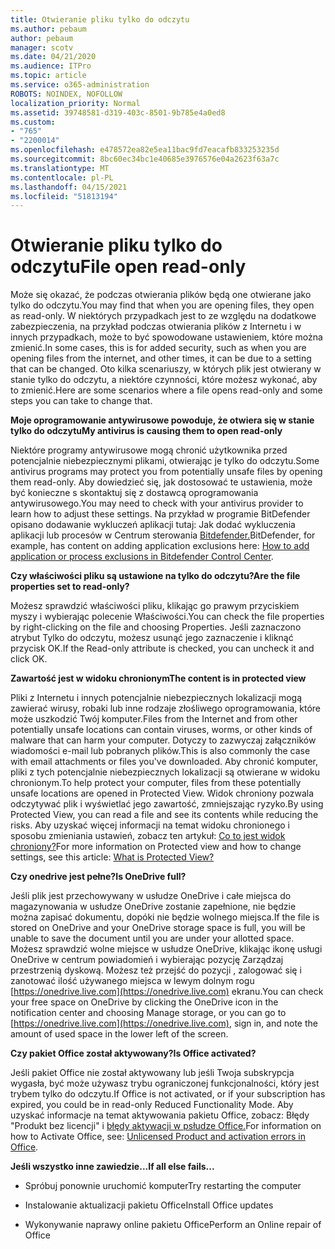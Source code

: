 ```yaml
---
title: Otwieranie pliku tylko do odczytu
ms.author: pebaum
author: pebaum
manager: scotv
ms.date: 04/21/2020
ms.audience: ITPro
ms.topic: article
ms.service: o365-administration
ROBOTS: NOINDEX, NOFOLLOW
localization_priority: Normal
ms.assetid: 39748581-d319-403c-8501-9b785e4a0ed8
ms.custom:
- "765"
- "2200014"
ms.openlocfilehash: e478572ea82e5ea11bac9fd7eacafb833253235d
ms.sourcegitcommit: 8bc60ec34bc1e40685e3976576e04a2623f63a7c
ms.translationtype: MT
ms.contentlocale: pl-PL
ms.lasthandoff: 04/15/2021
ms.locfileid: "51813194"
---
```

# <a name="file-open-read-only"></a><span data-ttu-id="afcd1-102">Otwieranie pliku tylko do odczytu</span><span class="sxs-lookup"><span data-stu-id="afcd1-102">File open read-only</span></span>

<span data-ttu-id="afcd1-103">Może się okazać, że podczas otwierania plików będą one otwierane jako tylko do odczytu.</span><span class="sxs-lookup"><span data-stu-id="afcd1-103">You may find that when you are opening files, they open as read-only.</span></span> <span data-ttu-id="afcd1-104">W niektórych przypadkach jest to ze względu na dodatkowe zabezpieczenia, na przykład podczas otwierania plików z Internetu i w innych przypadkach, może to być spowodowane ustawieniem, które można zmienić.</span><span class="sxs-lookup"><span data-stu-id="afcd1-104">In some cases, this is for added security, such as when you are opening files from the internet, and other times, it can be due to a setting that can be changed.</span></span> <span data-ttu-id="afcd1-105">Oto kilka scenariuszy, w których plik jest otwierany w stanie tylko do odczytu, a niektóre czynności, które możesz wykonać, aby to zmienić.</span><span class="sxs-lookup"><span data-stu-id="afcd1-105">Here are some scenarios where a file opens read-only and some steps you can take to change that.</span></span>
  
 <span data-ttu-id="afcd1-106">**Moje oprogramowanie antywirusowe powoduje, że otwiera się w stanie tylko do odczytu**</span><span class="sxs-lookup"><span data-stu-id="afcd1-106">**My antivirus is causing them to open read-only**</span></span>
  
<span data-ttu-id="afcd1-107">Niektóre programy antywirusowe mogą chronić użytkownika przed potencjalnie niebezpiecznymi plikami, otwierając je tylko do odczytu.</span><span class="sxs-lookup"><span data-stu-id="afcd1-107">Some antivirus programs may protect you from potentially unsafe files by opening them read-only.</span></span> <span data-ttu-id="afcd1-108">Aby dowiedzieć się, jak dostosować te ustawienia, może być konieczne s skontaktuj się z dostawcą oprogramowania antywirusowego.</span><span class="sxs-lookup"><span data-stu-id="afcd1-108">You may need to check with your antivirus provider to learn how to adjust these settings.</span></span> <span data-ttu-id="afcd1-109">Na przykład w programie BitDefender opisano dodawanie wykluczeń aplikacji tutaj: Jak dodać wykluczenia aplikacji lub procesów w Centrum sterowania [Bitdefender.](https://aka.ms/AA6098i)</span><span class="sxs-lookup"><span data-stu-id="afcd1-109">BitDefender, for example, has content on adding application exclusions here: [How to add application or process exclusions in Bitdefender Control Center](https://aka.ms/AA6098i).</span></span>
  
 <span data-ttu-id="afcd1-110">**Czy właściwości pliku są ustawione na tylko do odczytu?**</span><span class="sxs-lookup"><span data-stu-id="afcd1-110">**Are the file properties set to read-only?**</span></span>
  
<span data-ttu-id="afcd1-111">Możesz sprawdzić właściwości pliku, klikając go prawym przyciskiem myszy i wybierając polecenie Właściwości.</span><span class="sxs-lookup"><span data-stu-id="afcd1-111">You can check the file properties by right-clicking on the file and choosing Properties.</span></span> <span data-ttu-id="afcd1-112">Jeśli zaznaczono atrybut Tylko do odczytu, możesz usunąć jego zaznaczenie i kliknąć przycisk OK.</span><span class="sxs-lookup"><span data-stu-id="afcd1-112">If the Read-only attribute is checked, you can uncheck it and click OK.</span></span>
  
 <span data-ttu-id="afcd1-113">**Zawartość jest w widoku chronionym**</span><span class="sxs-lookup"><span data-stu-id="afcd1-113">**The content is in protected view**</span></span>
  
<span data-ttu-id="afcd1-114">Pliki z Internetu i innych potencjalnie niebezpiecznych lokalizacji mogą zawierać wirusy, robaki lub inne rodzaje złośliwego oprogramowania, które może uszkodzić Twój komputer.</span><span class="sxs-lookup"><span data-stu-id="afcd1-114">Files from the Internet and from other potentially unsafe locations can contain viruses, worms, or other kinds of malware that can harm your computer.</span></span> <span data-ttu-id="afcd1-115">Dotyczy to zazwyczaj załączników wiadomości e-mail lub pobranych plików.</span><span class="sxs-lookup"><span data-stu-id="afcd1-115">This is also commonly the case with email attachments or files you've downloaded.</span></span> <span data-ttu-id="afcd1-116">Aby chronić komputer, pliki z tych potencjalnie niebezpiecznych lokalizacji są otwierane w widoku chronionym.</span><span class="sxs-lookup"><span data-stu-id="afcd1-116">To help protect your computer, files from these potentially unsafe locations are opened in Protected View.</span></span> <span data-ttu-id="afcd1-117">Widok chroniony pozwala odczytywać plik i wyświetlać jego zawartość, zmniejszając ryzyko.</span><span class="sxs-lookup"><span data-stu-id="afcd1-117">By using Protected View, you can read a file and see its contents while reducing the risks.</span></span> <span data-ttu-id="afcd1-118">Aby uzyskać więcej informacji na temat widoku chronionego i sposobu zmieniania ustawień, zobacz ten artykuł: [Co to jest widok chroniony?](https://support.office.com/article/d6f09ac7-e6b9-4495-8e43-2bbcdbcb6653)</span><span class="sxs-lookup"><span data-stu-id="afcd1-118">For more information on Protected view and how to change settings, see this article: [What is Protected View?](https://support.office.com/article/d6f09ac7-e6b9-4495-8e43-2bbcdbcb6653)</span></span>
  
 <span data-ttu-id="afcd1-119">**Czy onedrive jest pełne?**</span><span class="sxs-lookup"><span data-stu-id="afcd1-119">**Is OneDrive full?**</span></span>
  
<span data-ttu-id="afcd1-120">Jeśli plik jest przechowywany w usłudze OneDrive i całe miejsca do magazynowania w usłudze OneDrive zostanie zapełnione, nie będzie można zapisać dokumentu, dopóki nie będzie wolnego miejsca.</span><span class="sxs-lookup"><span data-stu-id="afcd1-120">If the file is stored on OneDrive and your OneDrive storage space is full, you will be unable to save the document until you are under your allotted space.</span></span> <span data-ttu-id="afcd1-121">Możesz sprawdzić wolne miejsce w usłudze OneDrive, klikając ikonę usługi OneDrive w centrum powiadomień i wybierając pozycję Zarządzaj przestrzenią dyskową. Możesz też przejść do pozycji , zalogować się i zanotować ilość używanego miejsca w lewym dolnym rogu [https://onedrive.live.com](https://onedrive.live.com) ekranu.</span><span class="sxs-lookup"><span data-stu-id="afcd1-121">You can check your free space on OneDrive by clicking the OneDrive icon in the notification center and choosing Manage storage, or you can go to [https://onedrive.live.com](https://onedrive.live.com), sign in, and note the amount of used space in the lower left of the screen.</span></span>
  
 <span data-ttu-id="afcd1-122">**Czy pakiet Office został aktywowany?**</span><span class="sxs-lookup"><span data-stu-id="afcd1-122">**Is Office activated?**</span></span>
  
<span data-ttu-id="afcd1-123">Jeśli pakiet Office nie został aktywowany lub jeśli Twoja subskrypcja wygasła, być może używasz trybu ograniczonej funkcjonalności, który jest trybem tylko do odczytu.</span><span class="sxs-lookup"><span data-stu-id="afcd1-123">If Office is not activated, or if your subscription has expired, you could be in read-only Reduced Functionality Mode.</span></span> <span data-ttu-id="afcd1-124">Aby uzyskać informacje na temat aktywowania pakietu Office, zobacz: Błędy "Produkt bez licencji" i [błędy aktywacji w psłudze Office.](https://support.office.com/article/0d23d3c0-c19c-4b2f-9845-5344fedc4380)</span><span class="sxs-lookup"><span data-stu-id="afcd1-124">For information on how to Activate Office, see: [Unlicensed Product and activation errors in Office](https://support.office.com/article/0d23d3c0-c19c-4b2f-9845-5344fedc4380).</span></span>
  
 <span data-ttu-id="afcd1-125">**Jeśli wszystko inne zawiedzie...**</span><span class="sxs-lookup"><span data-stu-id="afcd1-125">**If all else fails...**</span></span>
  
- <span data-ttu-id="afcd1-126">Spróbuj ponownie uruchomić komputer</span><span class="sxs-lookup"><span data-stu-id="afcd1-126">Try restarting the computer</span></span>
    
- <span data-ttu-id="afcd1-127">Instalowanie aktualizacji pakietu Office</span><span class="sxs-lookup"><span data-stu-id="afcd1-127">Install Office updates</span></span>
    
- <span data-ttu-id="afcd1-128">Wykonywanie naprawy online pakietu Office</span><span class="sxs-lookup"><span data-stu-id="afcd1-128">Perform an Online repair of Office</span></span>
    

